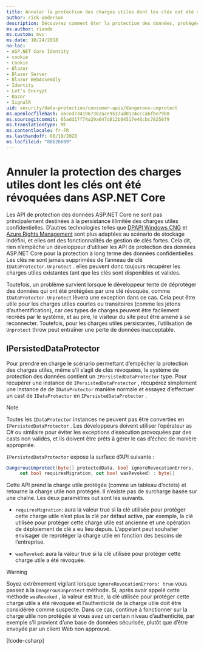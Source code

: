 ```yaml
---
title: Annuler la protection des charges utiles dont les clés ont été révoquées dans ASP.NET Core
author: rick-anderson
description: Découvrez comment ôter la protection des données, protégées par des clés qui ont été révoquées, dans une application ASP.NET Core.
ms.author: riande
ms.custom: mvc
ms.date: 10/24/2018
no-loc:
- ASP.NET Core Identity
- cookie
- Cookie
- Blazor
- Blazor Server
- Blazor WebAssembly
- Identity
- Let's Encrypt
- Razor
- SignalR
uid: security/data-protection/consumer-apis/dangerous-unprotect
ms.openlocfilehash: a6ced7341967362ace9537ad0124ccca6fbe79b0
ms.sourcegitcommit: 65add17f74a29a647d812b04517e46cbc78258f9
ms.translationtype: MT
ms.contentlocale: fr-FR
ms.lasthandoff: 08/19/2020
ms.locfileid: "88626699"
---
```

# <a name="unprotect-payloads-whose-keys-have-been-revoked-in-aspnet-core"></a>Annuler la protection des charges utiles dont les clés ont été révoquées dans ASP.NET Core

<a name="data-protection-consumer-apis-dangerous-unprotect"></a>

Les API de protection des données ASP.NET Core ne sont pas principalement destinées à la persistance illimitée des charges utiles confidentielles. D’autres technologies telles que [DPAPI Windows CNG](/windows/win32/seccng/cng-dpapi) et [Azure Rights Management](/rights-management/) sont plus adaptées au scénario de stockage indéfini, et elles ont des fonctionnalités de gestion de clés fortes. Cela dit, rien n’empêche un développeur d’utiliser les API de protection des données ASP.NET Core pour la protection à long terme des données confidentielles. Les clés ne sont jamais supprimées de l’anneau de clé `IDataProtector.Unprotect` . elles peuvent donc toujours récupérer les charges utiles existantes tant que les clés sont disponibles et valides.

Toutefois, un problème survient lorsque le développeur tente de déprotéger des données qui ont été protégées par une clé révoquée, comme `IDataProtector.Unprotect` lèvera une exception dans ce cas. Cela peut être utile pour les charges utiles courtes ou transitoires (comme les jetons d’authentification), car ces types de charges peuvent être facilement recréés par le système, et au pire, le visiteur du site peut être amené à se reconnecter. Toutefois, pour les charges utiles persistantes, l’utilisation de `Unprotect` throw peut entraîner une perte de données inacceptable.

## <a name="ipersisteddataprotector"></a>IPersistedDataProtector

Pour prendre en charge le scénario permettant d’empêcher la protection des charges utiles, même s’il s’agit de clés révoquées, le système de protection des données contient un `IPersistedDataProtector` type. Pour récupérer une instance de `IPersistedDataProtector` , récupérez simplement une instance de de `IDataProtector` manière normale et essayez d’effectuer un cast de `IDataProtector` en `IPersistedDataProtector` .

> [!NOTE]
> Toutes les `IDataProtector` instances ne peuvent pas être converties en `IPersistedDataProtector` . Les développeurs doivent utiliser l’opérateur as C# ou similaire pour éviter les exceptions d’exécution provoquées par des casts non valides, et ils doivent être prêts à gérer le cas d’échec de manière appropriée.

`IPersistedDataProtector` expose la surface d’API suivante :

```csharp
DangerousUnprotect(byte[] protectedData, bool ignoreRevocationErrors,
     out bool requiresMigration, out bool wasRevoked) : byte[]
```

Cette API prend la charge utile protégée (comme un tableau d’octets) et retourne la charge utile non protégée. Il n’existe pas de surcharge basée sur une chaîne. Les deux paramètres out sont les suivants.

* `requiresMigration`: aura la valeur true si la clé utilisée pour protéger cette charge utile n’est plus la clé par défaut active, par exemple, la clé utilisée pour protéger cette charge utile est ancienne et une opération de déploiement de clé a eu lieu depuis. L’appelant peut souhaiter envisager de reprotéger la charge utile en fonction des besoins de l’entreprise.

* `wasRevoked`: aura la valeur true si la clé utilisée pour protéger cette charge utile a été révoquée.

>[!WARNING]
> Soyez extrêmement vigilant lorsque `ignoreRevocationErrors: true` vous passez à la `DangerousUnprotect` méthode. Si, après avoir appelé cette méthode `wasRevoked` , la valeur est true, la clé utilisée pour protéger cette charge utile a été révoquée et l’authenticité de la charge utile doit être considérée comme suspecte. Dans ce cas, continue à fonctionner sur la charge utile non protégée si vous avez un certain niveau d’authenticité, par exemple s’il provient d’une base de données sécurisée, plutôt que d’être envoyée par un client Web non approuvé.

[!code-csharp[](dangerous-unprotect/samples/dangerous-unprotect.cs)]
